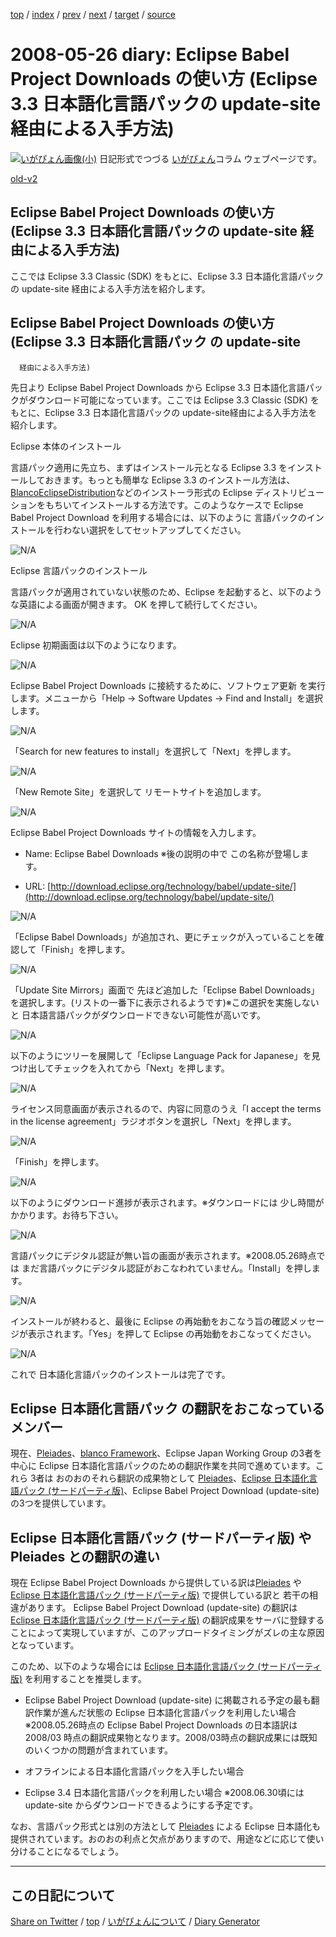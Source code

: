 [top](../index.html) 
 / [index](index.html) 
 / [prev](ig080522.html) 
 / [next](ig080527.html) 
 / [target](https://igapyon.github.io/diary/2008/ig080526.html) 
 / [source](https://github.com/igapyon/diary/blob/gh-pages/2008/ig080526.src.md) 

2008-05-26 diary: Eclipse Babel Project Downloads の使い方 (Eclipse 3.3 日本語化言語パックの update-site 経由による入手方法)
=====================================================================================================
[![いがぴょん画像(小)](https://igapyon.github.io/diary/images/iga200306s.jpg "いがぴょん")](https://igapyon.github.io/diary/memo/memoigapyon.html) 日記形式でつづる [いがぴょん](https://igapyon.github.io/diary/memo/memoigapyon.html)コラム ウェブページです。

[old-v2](ig080526-orig.html)

## Eclipse Babel Project Downloads の使い方 (Eclipse 3.3 日本語化言語パックの update-site 経由による入手方法)

ここでは Eclipse 3.3 Classic (SDK) をもとに、Eclipse 3.3 日本語化言語パックの update-site 経由による入手方法を紹介します。


## Eclipse Babel Project Downloads の使い方 (Eclipse 3.3 日本語化言語パック の update-site
      経由による入手方法)

先日より Eclipse Babel Project Downloads から Eclipse 3.3 日本語化言語パックがダウンロード可能になっています。ここでは Eclipse 3.3 Classic (SDK) をもとに、Eclipse 3.3 日本語化言語パックの update-site経由による入手方法を紹介します。

Eclipse 本体のインストール

言語パック適用に先立ち、まずはインストール元となる Eclipse 3.3 をインストールしておきます。もっとも簡単な Eclipse 3.3 のインストール方法は、[BlancoEclipseDistribution](http://www.igapyon.jp/blanco/blancoeclipsedistribution.html)などのインストーラ形式の Eclipse ディストリビューションをもちいてインストールする方法です。このようなケースで Eclipse Babel Project Download を利用する場合には、以下のように 言語パックのインストールを行わない選択をしてセットアップしてください。

![N/A](http://www.igapyon.jp/igapyon/image/diary/2008/20080526EclipseBabelSetup001.png)

Eclipse 言語パックのインストール

言語パックが適用されていない状態のため、Eclipse を起動すると、以下のような英語による画面が開きます。
OK を押して続行してください。

![N/A](http://www.igapyon.jp/igapyon/image/diary/2008/20080526EclipseBabelSetup011.png)

Eclipse 初期画面は以下のようになります。

![N/A](http://www.igapyon.jp/igapyon/image/diary/2008/20080526EclipseBabelSetup012.png)

Eclipse Babel Project Downloads に接続するために、ソフトウェア更新 を実行します。メニューから「Help -> Software Updates -> Find and Install」を選択します。

![N/A](http://www.igapyon.jp/igapyon/image/diary/2008/20080526EclipseBabelSetup013.png)

「Search for new features to install」を選択して「Next」を押します。

![N/A](http://www.igapyon.jp/igapyon/image/diary/2008/20080526EclipseBabelSetup014.png)

「New Remote Site」を選択して リモートサイトを追加します。

![N/A](http://www.igapyon.jp/igapyon/image/diary/2008/20080526EclipseBabelSetup015.png)

Eclipse Babel Project Downloads サイトの情報を入力します。

* Name: Eclipse Babel Downloads
  ※後の説明の中で この名称が登場します。
  
* URL: [http://download.eclipse.org/technology/babel/update-site/](http://download.eclipse.org/technology/babel/update-site/)

![N/A](http://www.igapyon.jp/igapyon/image/diary/2008/20080526EclipseBabelSetup016.png)

「Eclipse Babel Downloads」が追加され、更にチェックが入っていることを確認して「Finish」を押します。

![N/A](http://www.igapyon.jp/igapyon/image/diary/2008/20080526EclipseBabelSetup017.png)

「Update Site Mirrors」画面で 先ほど追加した「Eclipse Babel Downloads」を選択します。(リストの一番下に表示されるようです)※この選択を実施しないと 日本語言語パックがダウンロードできない可能性が高いです。

![N/A](http://www.igapyon.jp/igapyon/image/diary/2008/20080526EclipseBabelSetup018.png)

以下のようにツリーを展開して「Eclipse Language Pack for Japanese」を見つけ出してチェックを入れてから「Next」を押します。

![N/A](http://www.igapyon.jp/igapyon/image/diary/2008/20080526EclipseBabelSetup019.png)

ライセンス同意画面が表示されるので、内容に同意のうえ「I accept the terms in the license agreement」ラジオボタンを選択し「Next」を押します。

![N/A](http://www.igapyon.jp/igapyon/image/diary/2008/20080526EclipseBabelSetup020.png)

「Finish」を押します。

![N/A](http://www.igapyon.jp/igapyon/image/diary/2008/20080526EclipseBabelSetup021.png)

以下のようにダウンロード進捗が表示されます。※ダウンロードには 少し時間がかかります。お待ち下さい。

![N/A](http://www.igapyon.jp/igapyon/image/diary/2008/20080526EclipseBabelSetup022.png)

言語パックにデジタル認証が無い旨の画面が表示されます。※2008.05.26時点では まだ言語パックにデジタル認証がおこなわれていません。「Install」を押します。

![N/A](http://www.igapyon.jp/igapyon/image/diary/2008/20080526EclipseBabelSetup023.png)

インストールが終わると、最後に Eclipse の再始動をおこなう旨の確認メッセージが表示されます。「Yes」を押して Eclipse の再始動をおこなってください。

![N/A](http://www.igapyon.jp/igapyon/image/diary/2008/20080526EclipseBabelSetup024.png)

これで 日本語化言語パックのインストールは完了です。

## Eclipse 日本語化言語パック の翻訳をおこなっているメンバー

現在、[Pleiades](http://mergedoc.sourceforge.jp/pleiades.html)、[blanco Framework](http://www.igapyon.jp/blanco/blanco.ja.html)、Eclipse Japan
Working Group の3者を中心に Eclipse 日本語化言語パックのための翻訳作業を共同で進めています。これら 3者は おのおのそれら翻訳の成果物として [Pleiades](http://mergedoc.sourceforge.jp/pleiades.html)、[Eclipse 日本語化言語パック (サードパーティ版)](http://www.igapyon.jp/blanco/nlpack/eclipse/)、Eclipse Babel Project Download (update-site) の3つを提供しています。

## Eclipse 日本語化言語パック (サードパーティ版) や Pleiades との翻訳の違い

現在 Eclipse Babel Project Downloads から提供している訳は[Pleiades](http://mergedoc.sourceforge.jp/pleiades.html) や[Eclipse 日本語化言語パック (サードパーティ版)](http://www.igapyon.jp/blanco/nlpack/eclipse/) で提供している訳と 若干の相違があります。
Eclipse Babel Project Download (update-site) の翻訳は [Eclipse 日本語化言語パック (サードパーティ版)](http://www.igapyon.jp/blanco/nlpack/eclipse/) の翻訳成果をサーバに登録することによって実現していますが、このアップロードタイミングがズレの主な原因となっています。

このため、以下のような場合には [Eclipse 日本語化言語パック (サードパーティ版)](http://www.igapyon.jp/blanco/nlpack/eclipse/) を利用することを推奨します。

* Eclipse Babel Project Download (update-site) に掲載される予定の最も翻訳作業が進んだ状態の Eclipse
  日本語化言語パックを利用したい場合
  ※2008.05.26時点の Eclipse Babel Project Downloads の日本語訳は 2008/03 時点の翻訳成果物となります。2008/03時点の翻訳成果には既知のいくつかの問題が含まれています。
  
* オフラインによる日本語化言語パックを入手したい場合
  
* Eclipse 3.4 日本語化言語パックを利用したい場合
  ※2008.06.30頃には update-site からダウンロードできるようにする予定です。

なお、言語パック形式とは別の方法として [Pleiades](http://mergedoc.sourceforge.jp/pleiades.html) による Eclipse 日本語化も提供されています。おのおの利点と欠点がありますので、用途などに応じて使い分けることになるでしょう。


----------------------------------------------------------------------------------------------------

## この日記について

[Share on Twitter](https://twitter.com/intent/tweet?hashtags=igapyon%2Cdiary%2C%E3%81%84%E3%81%8C%E3%81%B4%E3%82%87%E3%82%93&text=Eclipse+Babel+Project+Downloads+%E3%81%AE%E4%BD%BF%E3%81%84%E6%96%B9+%28Eclipse+3.3+%E6%97%A5%E6%9C%AC%E8%AA%9E%E5%8C%96%E8%A8%80%E8%AA%9E%E3%83%91%E3%83%83%E3%82%AF%E3%81%AE+update-site+%E7%B5%8C%E7%94%B1%E3%81%AB%E3%82%88%E3%82%8B%E5%85%A5%E6%89%8B%E6%96%B9%E6%B3%95%29&url=https%3A%2F%2Figapyon.github.io%2Fdiary%2F2008%2Fig080526.html) / [top](../index.html) / [いがぴょんについて](https://igapyon.github.io/diary/memo/memoigapyon.html) / [Diary Generator](https://github.com/igapyon/igapyonv3)
